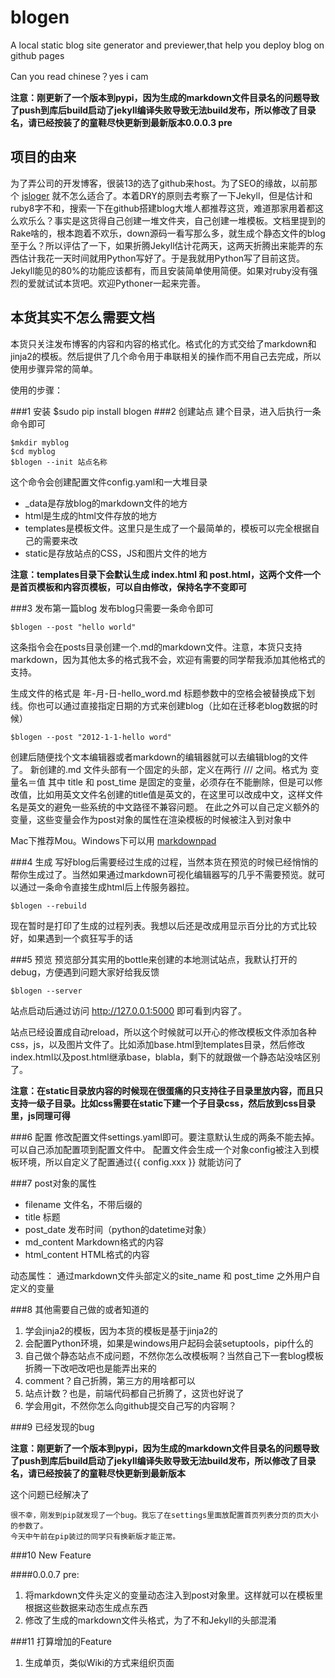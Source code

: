 blogen
======

A local static blog site generator and previewer,that help you deploy blog on github pages

Can you read chinese？yes i cam

__注意：刚更新了一个版本到pypi，因为生成的markdown文件目录名的问题导致了push到库后build启动了jekyll编译失败导致无法build发布，所以修改了目录名，请已经按装了的童鞋尽快更新到最新版本0.0.0.3 pre__

项目的由来
-------
为了弄公司的开发博客，很装13的选了github来host。为了SEO的缘故，以前那个 [jsloger](https://github.com/ipconfiger/jsloger) 就不怎么适合了。本着DRY的原则去考察了一下Jekyll，但是估计和ruby8字不和，搜索一下在github搭建blog大堆人都推荐这货，难道那家用着都这么欢乐么？事实是这货得自己创建一堆文件夹，自己创建一堆模板。文档里提到的Rake啥的，根本跑着不欢乐，down源码一看写那么多，就生成个静态文件的blog至于么？所以评估了一下，如果折腾Jekyll估计花两天，这两天折腾出来能弄的东西估计我花一天时间就用Python写好了。于是我就用Python写了目前这货。Jekyll能见的80%的功能应该都有，而且安装简单使用简便。如果对ruby没有强烈的爱就试试本货吧。欢迎Pythoner一起来完善。

本货其实不怎么需要文档
--------
本货只关注发布博客的内容和内容的格式化。格式化的方式交给了markdown和jinja2的模板。然后提供了几个命令用于串联相关的操作而不用自己去完成，所以使用步骤异常的简单。

使用的步骤：

###1 安装 
    $sudo pip install blogen 
###2 创建站点
建个目录，进入后执行一条命令即可
    
    $mkdir myblog
    $cd myblog
    $blogen --init 站点名称
这个命令会创建配置文件config.yaml和一大堆目录

* _data是存放blog的markdown文件的地方
* html是生成的html文件存放的地方
* templates是模板文件。这里只是生成了一个最简单的，模板可以完全根据自己的需要来改
* static是存放站点的CSS，JS和图片文件的地方

__注意：templates目录下会默认生成 index.html 和 post.html，这两个文件一个是首页模板和内容页模板，可以自由修改，保持名字不变即可__

###3 发布第一篇blog
发布blog只需要一条命令即可

    $blogen --post "hello world"
    
这条指令会在posts目录创建一个.md的markdown文件。注意，本货只支持markdown，因为其他太多的格式我不会，欢迎有需要的同学帮我添加其他格式的支持。

生成文件的格式是  年-月-日-hello_word.md  标题参数中的空格会被替换成下划线。你也可以通过直接指定日期的方式来创建blog（比如在迁移老blog数据的时候）

    $blogen --post "2012-1-1-hello word"
    
创建后随便找个文本编辑器或者markdown的编辑器就可以去编辑blog的文件了。
新创建的.md 文件头部有一个固定的头部，定义在两行 /// 之间。格式为  变量名＝值
其中 title 和 post_time 是固定的变量，必须存在不能删除，但是可以修改值，比如用英文文件名创建的title值是英文的，在这里可以改成中文，这样文件名是英文的避免一些系统的中文路径不兼容问题。
在此之外可以自己定义额外的变量，这些变量会作为post对象的属性在渲染模板的时候被注入到对象中

Mac下推荐Mou。Windows下可以用 [markdownpad](http://markdownpad.com/)

###4 生成
写好blog后需要经过生成的过程，当然本货在预览的时候已经悄悄的帮你生成过了。当然如果通过markdown可视化编辑器写的几乎不需要预览。就可以通过一条命令直接生成html后上传服务器拉。

    $blogen --rebuild
    
现在暂时是打印了生成的过程列表。我想以后还是改成用显示百分比的方式比较好，如果遇到一个疯狂写手的话

###5 预览
预览部分其实用的bottle来创建的本地测试站点，我默认打开的debug，方便遇到问题大家好给我反馈

    $blogen --server
    
站点启动后通过访问  http://127.0.0.1:5000 即可看到内容了。

站点已经设置成自动reload，所以这个时候就可以开心的修改模板文件添加各种css，js，以及图片文件了。比如添加base.html到templates目录，然后修改index.html以及post.html继承base，blabla，剩下的就跟做一个静态站没啥区别了。

__注意：在static目录放内容的时候现在很蛋痛的只支持往子目录里放内容，而且只支持一级子目录。比如css需要在static下建一个子目录css，然后放到css目录里，js同理可得__

###6 配置
修改配置文件settings.yaml即可。要注意默认生成的两条不能去掉。
可以自己添加配置项到配置文件中。
配置文件会生成一个对象config被注入到模板环境，所以自定义了配置通过{{ config.xxx }} 就能访问了


###7 post对象的属性

* filename       文件名，不带后缀的
* title          标题
* post_date      发布时间（python的datetime对象）
* md_content     Markdown格式的内容
* html_content   HTML格式的内容 

动态属性：
通过markdown文件头部定义的site_name 和 post_time 之外用户自定义的变量

###8 其他需要自己做的或者知道的

1. 学会jinja2的模板，因为本货的模板是基于jinja2的
2. 会配置Python环境，如果是windows用户起码会装setuptools，pip什么的
3. 自己做个静态站点不成问题，不然你怎么改模板啊？当然自己下一套blog模板折腾一下改吧改吧也是能弄出来的
4. comment？自己折腾，第三方的用啥都可以
5. 站点计数？也是，前端代码都自己折腾了，这货也好说了
6. 学会用git，不然你怎么向github提交自己写的内容啊？

###9 已经发现的bug

__注意：刚更新了一个版本到pypi，因为生成的markdown文件目录名的问题导致了push到库后build启动了jekyll编译失败导致无法build发布，所以修改了目录名，请已经按装了的童鞋尽快更新到最新版本__

这个问题已经解决了

    很不幸，刚发到pip就发现了一个bug。我忘了在settings里面放配置首页列表分页的页大小的参数了。   
    今天中午前在pip装过的同学只有换新版才能正常。


###10 New Feature

####0.0.0.7 pre:
1. 将markdown文件头定义的变量动态注入到post对象里。这样就可以在模板里根据这些数据来动态生成点东西
2. 修改了生成的markdown文件头格式，为了不和Jekyll的头部混淆


###11 打算增加的Feature

1. 生成单页，类似Wiki的方式来组织页面 